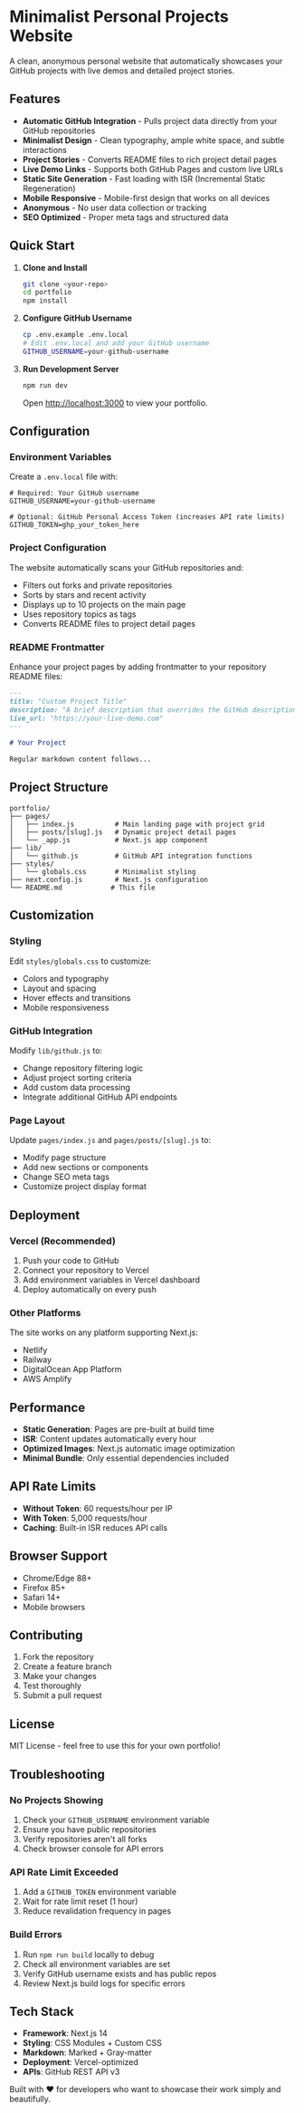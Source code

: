 # Minimalist Personal Projects Website

A clean, anonymous personal website that automatically showcases your GitHub projects with live demos and detailed project stories.

## Features

- **Automatic GitHub Integration** - Pulls project data directly from your GitHub repositories
- **Minimalist Design** - Clean typography, ample white space, and subtle interactions
- **Project Stories** - Converts README files to rich project detail pages
- **Live Demo Links** - Supports both GitHub Pages and custom live URLs
- **Static Site Generation** - Fast loading with ISR (Incremental Static Regeneration)
- **Mobile Responsive** - Mobile-first design that works on all devices
- **Anonymous** - No user data collection or tracking
- **SEO Optimized** - Proper meta tags and structured data

## Quick Start

1. **Clone and Install**
   ```bash
   git clone <your-repo>
   cd portfolio
   npm install
   ```

2. **Configure GitHub Username**
   ```bash
   cp .env.example .env.local
   # Edit .env.local and add your GitHub username
   GITHUB_USERNAME=your-github-username
   ```

3. **Run Development Server**
   ```bash
   npm run dev
   ```
   Open [http://localhost:3000](http://localhost:3000) to view your portfolio.

## Configuration

### Environment Variables

Create a `.env.local` file with:

```env
# Required: Your GitHub username
GITHUB_USERNAME=your-github-username

# Optional: GitHub Personal Access Token (increases API rate limits)
GITHUB_TOKEN=ghp_your_token_here
```

### Project Configuration

The website automatically scans your GitHub repositories and:

- Filters out forks and private repositories
- Sorts by stars and recent activity
- Displays up to 10 projects on the main page
- Uses repository topics as tags
- Converts README files to project detail pages

### README Frontmatter

Enhance your project pages by adding frontmatter to your repository README files:

```markdown
---
title: "Custom Project Title"
description: "A brief description that overrides the GitHub description"
live_url: "https://your-live-demo.com"
---

# Your Project

Regular markdown content follows...
```

## Project Structure

```
portfolio/
├── pages/
│   ├── index.js          # Main landing page with project grid
│   ├── posts/[slug].js   # Dynamic project detail pages
│   └── _app.js           # Next.js app component
├── lib/
│   └── github.js         # GitHub API integration functions
├── styles/
│   └── globals.css       # Minimalist styling
├── next.config.js        # Next.js configuration
└── README.md            # This file
```

## Customization

### Styling

Edit `styles/globals.css` to customize:
- Colors and typography
- Layout and spacing
- Hover effects and transitions
- Mobile responsiveness

### GitHub Integration

Modify `lib/github.js` to:
- Change repository filtering logic
- Adjust project sorting criteria
- Add custom data processing
- Integrate additional GitHub API endpoints

### Page Layout

Update `pages/index.js` and `pages/posts/[slug].js` to:
- Modify page structure
- Add new sections or components
- Change SEO meta tags
- Customize project display format

## Deployment

### Vercel (Recommended)

1. Push your code to GitHub
2. Connect your repository to Vercel
3. Add environment variables in Vercel dashboard
4. Deploy automatically on every push

### Other Platforms

The site works on any platform supporting Next.js:
- Netlify
- Railway
- DigitalOcean App Platform
- AWS Amplify

## Performance

- **Static Generation**: Pages are pre-built at build time
- **ISR**: Content updates automatically every hour
- **Optimized Images**: Next.js automatic image optimization
- **Minimal Bundle**: Only essential dependencies included

## API Rate Limits

- **Without Token**: 60 requests/hour per IP
- **With Token**: 5,000 requests/hour
- **Caching**: Built-in ISR reduces API calls

## Browser Support

- Chrome/Edge 88+
- Firefox 85+
- Safari 14+
- Mobile browsers

## Contributing

1. Fork the repository
2. Create a feature branch
3. Make your changes
4. Test thoroughly
5. Submit a pull request

## License

MIT License - feel free to use this for your own portfolio!

## Troubleshooting

### No Projects Showing

1. Check your `GITHUB_USERNAME` environment variable
2. Ensure you have public repositories
3. Verify repositories aren't all forks
4. Check browser console for API errors

### API Rate Limit Exceeded

1. Add a `GITHUB_TOKEN` environment variable
2. Wait for rate limit reset (1 hour)
3. Reduce revalidation frequency in pages

### Build Errors

1. Run `npm run build` locally to debug
2. Check all environment variables are set
3. Verify GitHub username exists and has public repos
4. Review Next.js build logs for specific errors

## Tech Stack

- **Framework**: Next.js 14
- **Styling**: CSS Modules + Custom CSS
- **Markdown**: Marked + Gray-matter
- **Deployment**: Vercel-optimized
- **APIs**: GitHub REST API v3

Built with ❤️ for developers who want to showcase their work simply and beautifully.
